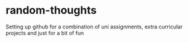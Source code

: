 # random-thoughts

Setting up github for a combination of uni assignments, extra curricular projects and just for a bit of fun
